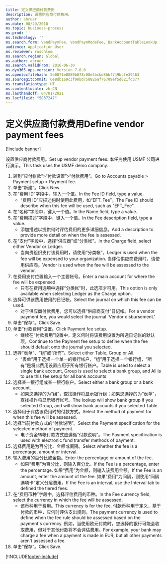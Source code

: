 ```yaml
---
title: 定义供应商付款费用
description: 设置供应商付款费用。
author: abruer
ms.date: 08/29/2018
ms.topic: business-process
ms.prod: ''
ms.technology: ''
ms.search.form: VendPaymFee, VendPaymModeFee, BankAccountTableLookUp
audience: Application User
ms.reviewer: roschlom
ms.search.region: Global
ms.author: abruer
ms.search.validFrom: 2016-06-30
ms.dyn365.ops.version: Version 7.0.0
ms.openlocfilehash: 5e0871e0889b078c08e4bcbd86bf749bcfe39463
ms.sourcegitcommit: 0e8db169c3f90bd750826af76709ef5d621fd377
ms.translationtype: HT
ms.contentlocale: zh-CN
ms.lasthandoff: 04/01/2021
ms.locfileid: "5837247"
---
```

# <a name="define-vendor-payment-fees"></a><span data-ttu-id="44b4b-103">定义供应商付款费用</span><span class="sxs-lookup"><span data-stu-id="44b4b-103">Define vendor payment fees</span></span>

[!include [banner](../../includes/banner.md)]

<span data-ttu-id="44b4b-104">设置供应商付款费用。</span><span class="sxs-lookup"><span data-stu-id="44b4b-104">Set up vendor payment fees.</span></span> <span data-ttu-id="44b4b-105">本任务使用 USMF 公司进行演示。</span><span class="sxs-lookup"><span data-stu-id="44b4b-105">This task uses the USMF demo company.</span></span>

1. <span data-ttu-id="44b4b-106">转到“应付帐款”>“付款设置”>“付款费用”。</span><span class="sxs-lookup"><span data-stu-id="44b4b-106">Go to Accounts payable > Payment setup > Payment fee.</span></span>
2. <span data-ttu-id="44b4b-107">单击“新建”。</span><span class="sxs-lookup"><span data-stu-id="44b4b-107">Click New.</span></span>
3. <span data-ttu-id="44b4b-108">在“费用 ID”字段中，输入一个值。</span><span class="sxs-lookup"><span data-stu-id="44b4b-108">In the Fee ID field, type a value.</span></span>
    * <span data-ttu-id="44b4b-109">“费用 ID”应描述何时使用此费用，如“EFT_Fee”。</span><span class="sxs-lookup"><span data-stu-id="44b4b-109">The Fee ID should describe when this fee will be used, such as "EFT_Fee".</span></span>  
4. <span data-ttu-id="44b4b-110">在“名称”字段中，键入一个值。</span><span class="sxs-lookup"><span data-stu-id="44b4b-110">In the Name field, type a value.</span></span>
5. <span data-ttu-id="44b4b-111">在“费用描述”字段中，键入一个值。</span><span class="sxs-lookup"><span data-stu-id="44b4b-111">In the Fee description field, type a value.</span></span>
    * <span data-ttu-id="44b4b-112">添加描述以提供何时评估费用的更多详细信息。</span><span class="sxs-lookup"><span data-stu-id="44b4b-112">Add a description to provide more detail on when the fee is assessed.</span></span>  
6. <span data-ttu-id="44b4b-113">在“支付”字段中，选择“供应商”或“分类帐”。</span><span class="sxs-lookup"><span data-stu-id="44b4b-113">In the Charge field, select either Vendor or Ledger.</span></span>
    * <span data-ttu-id="44b4b-114">当向贵组织支付该费用时，请使用“分类帐”。</span><span class="sxs-lookup"><span data-stu-id="44b4b-114">Ledger is used when the fee will be expensed to your organization.</span></span>  <span data-ttu-id="44b4b-115">当评估供应商费用时，请使用供应商。</span><span class="sxs-lookup"><span data-stu-id="44b4b-115">Vendor is used when the fee will be assessed to the vendor.</span></span>  
7. <span data-ttu-id="44b4b-116">在费用支付位置输入一个主要帐号。</span><span class="sxs-lookup"><span data-stu-id="44b4b-116">Enter a main account for where the fee will be expensed.</span></span>
    * <span data-ttu-id="44b4b-117">只有在费用选项中选择“分类帐”时，此选项才可用。</span><span class="sxs-lookup"><span data-stu-id="44b4b-117">This option is only available when selecting Ledger as the Charge option.</span></span>  
8. <span data-ttu-id="44b4b-118">选择可供该费用使用的日记帐。</span><span class="sxs-lookup"><span data-stu-id="44b4b-118">Select the journal on which this fee can be used.</span></span> 
    * <span data-ttu-id="44b4b-119">对于供应商付款费用，您可以选择“供应商支付”日记帐。</span><span class="sxs-lookup"><span data-stu-id="44b4b-119">For a vendor payment fee, you would select the journal 'Vendor disbursement.'</span></span>  
9. <span data-ttu-id="44b4b-120">单击“保存”。</span><span class="sxs-lookup"><span data-stu-id="44b4b-120">Click Save.</span></span>
10. <span data-ttu-id="44b4b-121">单击“付款费用”设置。</span><span class="sxs-lookup"><span data-stu-id="44b4b-121">Click Payment fee setup.</span></span>
    * <span data-ttu-id="44b4b-122">继续在“付款费用”设置中，定义何时将该费用设置为所选日记帐的默认项。</span><span class="sxs-lookup"><span data-stu-id="44b4b-122">Continue to the Payment fee setup to define when the fee should default onto the journal you selected.</span></span>  
11. <span data-ttu-id="44b4b-123">选择“表单”、“组”或“所有”。</span><span class="sxs-lookup"><span data-stu-id="44b4b-123">Select either Table, Group or All.</span></span>
    * <span data-ttu-id="44b4b-124">“表单”用于选择一个单一的银行帐户，“组”用于选择一个银行组，“所有”是将此费用设置应用于所有银行帐户。</span><span class="sxs-lookup"><span data-stu-id="44b4b-124">Table is used to select a single bank account, Group is used to select a bank group, and All is to use this fee setup for all bank accounts</span></span>  
12. <span data-ttu-id="44b4b-125">选择某一银行组或某一银行帐户。</span><span class="sxs-lookup"><span data-stu-id="44b4b-125">Select either a bank group or a bank account.</span></span>
    * <span data-ttu-id="44b4b-126">如果您选择的为“组”，查找操作将显示银行组；如果您选择的为“表单”，查找操作将显示银行帐号。</span><span class="sxs-lookup"><span data-stu-id="44b4b-126">The lookup will show bank group if you selected Group, and will show bank accounts if you selected Table.</span></span>  
13. <span data-ttu-id="44b4b-127">选择用于评估该费用时的付款方式。</span><span class="sxs-lookup"><span data-stu-id="44b4b-127">Select the method of payment for when this fee will be assessed.</span></span>
14. <span data-ttu-id="44b4b-128">选择当前付款方式的“付款说明”。</span><span class="sxs-lookup"><span data-stu-id="44b4b-128">Select the Payment specification for the selected method of payment.</span></span>
    * <span data-ttu-id="44b4b-129">电子资金转帐付款方式应遵循“付款说明”。</span><span class="sxs-lookup"><span data-stu-id="44b4b-129">The Payment specification is used with electronic fund transfer methods of payment.</span></span>  
15. <span data-ttu-id="44b4b-130">选择费用是为百分比、金额或间隔。</span><span class="sxs-lookup"><span data-stu-id="44b4b-130">Select whether the fee is a percentage, amount or interval.</span></span>
16. <span data-ttu-id="44b4b-131">输入费用的百分比或金额。</span><span class="sxs-lookup"><span data-stu-id="44b4b-131">Enter the percentage or amount of the fee.</span></span>
    * <span data-ttu-id="44b4b-132">如果“费用”为百分比，则输入百分比。</span><span class="sxs-lookup"><span data-stu-id="44b4b-132">If the Fee is a percentage, enter the percentage.</span></span> <span data-ttu-id="44b4b-133">如果“费用”为金额，则输入该费用金额。</span><span class="sxs-lookup"><span data-stu-id="44b4b-133">If the Fee is an amount, enter the amount of the fee.</span></span> <span data-ttu-id="44b4b-134">如果“费用”为间隔，则使用“间隔选项卡”定义分层费用。</span><span class="sxs-lookup"><span data-stu-id="44b4b-134">If the Fee is an interval, use the Interval tab to defined the tiered fees.</span></span>  
17. <span data-ttu-id="44b4b-135">在“费用币种”字段中，选择评估费用的币种。</span><span class="sxs-lookup"><span data-stu-id="44b4b-135">In the Fee currency field, select the currency in which the fee will be assessed.</span></span>
    * <span data-ttu-id="44b4b-136">该币种用于费用。</span><span class="sxs-lookup"><span data-stu-id="44b4b-136">This currency is for the fee.</span></span> <span data-ttu-id="44b4b-137">付款币种用于定义，基于付款的币种，应何时评估支出规则。</span><span class="sxs-lookup"><span data-stu-id="44b4b-137">The payment currency is used to define when the fee rule should be assessed based on the payment's currency.</span></span> <span data-ttu-id="44b4b-138">例如，当使用欧元付款时，您选择的银行可能会收取费用，但对于其他付款将不会评估费用。</span><span class="sxs-lookup"><span data-stu-id="44b4b-138">For example, your bank may charge a fee when a payment is made in EUR, but all other payments aren't assessed a fee.</span></span>  
18. <span data-ttu-id="44b4b-139">单击“保存”。</span><span class="sxs-lookup"><span data-stu-id="44b4b-139">Click Save.</span></span>



[!INCLUDE[footer-include](../../../includes/footer-banner.md)]